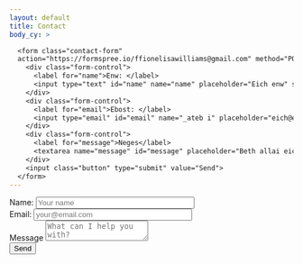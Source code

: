 ```yaml
---
layout: default
title: Contact
body_cy: >

  <form class="contact-form"
  action="https://formspree.io/ffionelisawilliams@gmail.com" method="POST">
    <div class="form-control">
      <label for="name">Enw: </label>
      <input type="text" id="name" name="name" placeholder="Eich enw" size="32">
    </div>
    <div class="form-control">
      <label for="email">Ebost: </label>
      <input type="email" id="email" name="_ateb i" placeholder="eich@ebost.com" size="32">
    </div>
    <div class="form-control">
      <label for="message">Neges</label>
      <textarea name="message" id="message" placeholder="Beth allai eich helpu gyda?"></textarea>
    </div>
    <input class="button" type="submit" value="Send">
  </form>
---
```


<form class="contact-form" action="https://formspree.io/ffionelisawilliams@gmail.com" method="POST">
  <div class="form-control">
    <label for="name">Name: </label>
    <input type="text" id="name" name="name" placeholder="Your name" size="32">
  </div>
  <div class="form-control">
    <label for="email">Email: </label>
    <input type="email" id="email" name="_replyto" placeholder="your@email.com" size="32">
  </div>
  <div class="form-control">
    <label for="message">Message</label>
    <textarea name="message" id="message" placeholder="What can I help you with?"></textarea>
  </div>
  <input class="button" type="submit" value="Send">
</form>


